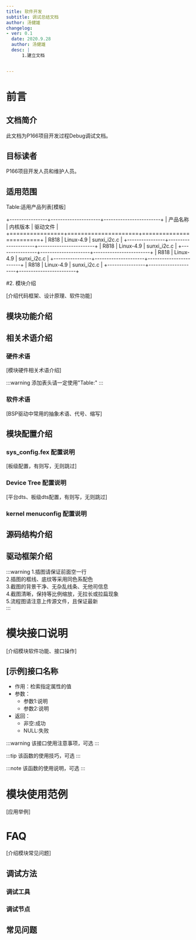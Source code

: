 ```yaml
---
title: 软件开发
subtitle: 调试总结文档
author: 汤健雄
changelog:
- ver: 0.1
  date: 2020.9.28
  author: 汤健雄
  desc: |
      1.建立文档 


---
```



# 前言

## 文档简介
此文档为P166项目开发过程Debug调试文档。
## 目标读者
P166项目开发人员和维护人员。
## 适用范围


Table:适用产品列表[模板]

+----------------+---------------------+------------------------+
| 产品名称       |     内核版本        |     驱动文件           |
+================+=====================+========================+
| R818           | Linux-4.9           | sunxi_i2c.c            |
+----------------+---------------------+------------------------+
| R818           | Linux-4.9           | sunxi_i2c.c            |
+----------------+---------------------+------------------------+
| R818           | Linux-4.9           | sunxi_i2c.c            |
+----------------+---------------------+------------------------+
| R818           | Linux-4.9           | sunxi_i2c.c            |
+----------------+---------------------+------------------------+


#2. 模块介绍

[介绍代码框架、设计原理、软件功能]

## 模块功能介绍

## 相关术语介绍

### 硬件术语

[模块硬件相关术语介绍]

:::warning
  添加表头请一定使用"Table:"
:::

### 软件术语

[BSP驱动中常用的抽象术语、代号、缩写]

## 模块配置介绍

### sys_config.fex 配置说明

[板级配置，有则写，无则跳过]

### Device Tree 配置说明

[平台dts、板级dts配置，有则写，无则跳过]

### kernel menuconfig 配置说明

## 源码结构介绍

## 驱动框架介绍

:::warning
  1.插图请保证前面空一行  
  2.插图的框线、底纹等采用同色系配色  
  3.截图的背景干净、无杂乱线条、无他司信息  
  4.截图清晰，保持等比例缩放，无拉长或拉扁现象  
  5.流程图请注意上传源文件，且保证最新  
:::

# 模块接口说明

[介绍模块软件功能、接口操作]

## [示例]接口名称
* 作用：检索指定属性的值
* 参数：
	- 参数1:说明
	- 参数2:说明
* 返回：
	- 非空:成功
	- NULL:失败

:::warning
  该接口使用注意事项，可选
:::

:::tip
  该函数的使用技巧，可选
:::

:::note
  该函数的使用说明，可选
:::

# 模块使用范例

[应用举例]

# FAQ

[介绍模块常见问题]

## 调试方法

### 调试工具

### 调试节点

## 常见问题

